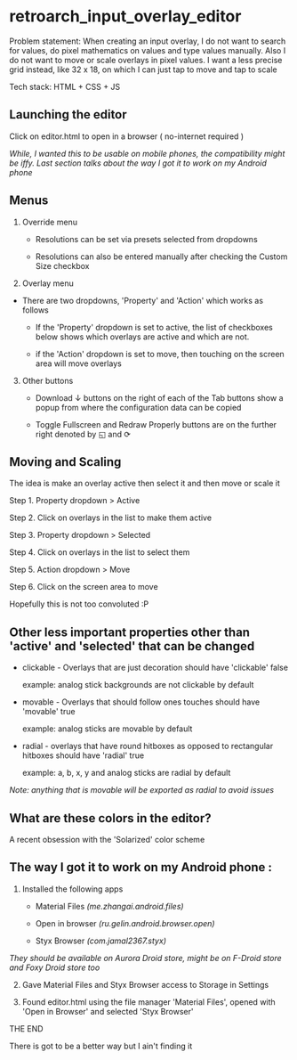 # retroarch_input_overlay_editor

Problem statement: When creating an input overlay, I do not want to search for values, do pixel mathematics on values and type values manually. Also I do not want to move or scale overlays in pixel values. I want a less precise grid instead, like 32 x 18, on which I can just tap to move and tap to scale

Tech stack: HTML + CSS + JS

## Launching the editor

Click on editor.html to open in a browser ( no-internet required )

*While, I wanted this to be usable on mobile phones, the compatibility might be iffy. Last section talks about the way I got it to work on my Android phone*
 
## Menus

1. Override menu

	* Resolutions can be set via presets selected from dropdowns
    
	* Resolutions can also be entered manually after checking the Custom Size checkbox
    
2. Overlay menu
  
  * There are two dropdowns, 'Property' and 'Action' which works as follows
  
	* If the 'Property' dropdown is set to active, the list of checkboxes below shows which overlays are active and which are not.
  
	* if the 'Action' dropdown is set to move, then touching on the screen area will move overlays

3. Other buttons

	* Download ↓ buttons on the right of each of the Tab buttons show a popup from where the configuration data can be copied
  
	* Toggle Fullscreen and Redraw Properly buttons are on the further right denoted by ◱ and ⟳

## Moving and Scaling

The idea is make an overlay active then select it and then move or scale it

Step 1. Property dropdown > Active

Step 2. Click on overlays in the list to make them active

Step 3. Property dropdown > Selected

Step 4. Click on overlays in the list to select them
 
Step 5. Action dropdown > Move

Step 6. Click on the screen area to move

Hopefully this is not too convoluted :P
  
## Other less important properties other than 'active' and 'selected' that can be changed

* clickable - Overlays that are just decoration should have 'clickable' false

	example: analog stick backgrounds are not clickable by default

* movable - Overlays that should follow ones touches should have 'movable' true

	example: analog sticks are movable by default

* radial - overlays that have round hitboxes as opposed to rectangular hitboxes should have 'radial' true

	example: a, b, x, y and analog sticks are radial by default
  
*Note: anything that is movable will be exported as radial to avoid issues*

## What are these colors in the editor?

A recent obsession with the 'Solarized' color scheme

## The way I got it to work on my Android phone :

1. Installed the following apps

	* Material Files *(me.zhangai.android.files)*
  
	* Open in browser *(ru.gelin.android.browser.open)*
  
	* Styx Browser *(com.jamal2367.styx)*

*They should be available on Aurora Droid store, might be on F-Droid store and Foxy Droid store too*
  
2. Gave Material Files and Styx Browser access to Storage in Settings 

3. Found editor.html using the file manager 'Material Files', opened with 'Open in Browser' and selected 'Styx Browser'

THE END

There is got to be a better way but I ain't finding it

